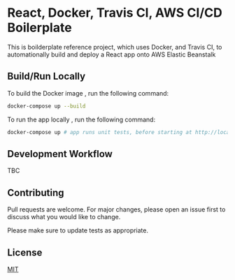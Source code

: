 # React, Docker, Travis CI, AWS CI/CD Boilerplate

This is boilderplate reference project, which uses Docker, and Travis CI, to automationally build and deploy a React app onto AWS Elastic Beanstalk

## Build/Run Locally

To build the Docker image , run the following command:

```bash
docker-compose up --build
```

To run the app locally , run the following command:

```bash
docker-compose up # app runs unit tests, before starting at http://localhost:3000/
```

## Development Workflow

TBC

## Contributing

Pull requests are welcome. For major changes, please open an issue first to discuss what you would like to change.

Please make sure to update tests as appropriate.

## License

[MIT](https://choosealicense.com/licenses/mit/)
